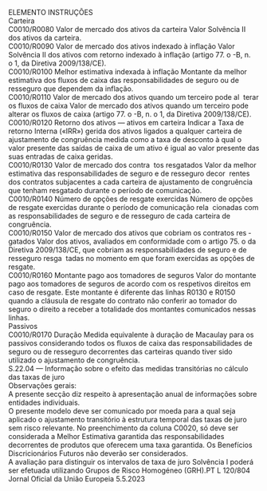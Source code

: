  
ELEMENTO  INSTRUÇÕES  
Carteira  
C0010/R0080  Valor de mercado dos ativos 
da carteira  Valor Solvência II dos ativos da carteira.  
C0010/R0090  Valor de mercado dos ativos 
indexado à inflação  Valor Solvência II dos ativos com retorno indexado à inflação (artigo 77.  o -B, n.  
o 1, da Diretiva 2009/138/CE).  
C0010/R0100  Melhor estimativa indexada à 
inflação  Montante da melhor estimativa dos fluxos de caixa das responsabilidades de 
seguro ou de resseguro que dependem da inflação.  
C0010/R0110  Valor de mercado dos ativos 
quando um terceiro pode al ­
terar os fluxos de caixa  Valor de mercado dos ativos quando um terceiro pode alterar os fluxos de caixa 
(artigo 77.  o -B, n.  o 1, da Diretiva 2009/138/CE).  
C0010/R0120  Retorno dos ativos — ativos 
em carteira  Indicar a Taxa de retorno Interna («IRR») gerida dos ativos ligados a qualquer 
carteira de ajustamento de congruência medida como a taxa de desconto à qual o 
valor presente das saídas de caixa de um ativo é igual ao valor presente das suas 
entradas de caixa geridas.  
C0010/R0130  Valor de mercado dos contra ­
tos resgatados  Valor da melhor estimativa das responsabilidades de seguro e de resseguro decor ­
rentes dos contratos subjacentes a cada carteira de ajustamento de congruência 
que tenham resgatado durante o período de comunicação.  
C0010/R0140  Número de opções de resgate 
exercidas  Número de opções de resgate exercidas durante o período de comunicação rela ­
cionadas com as responsabilidades de seguro e de resseguro de cada carteira de 
congruência.  
C0010/R0150  Valor de mercado dos ativos 
que cobriam os contratos res ­
gatados  Valor dos ativos, avaliados em conformidade com o artigo 75.  o da Diretiva 
2009/138/CE, que cobriam as responsabilidades de seguro e de resseguro resga ­
tadas no momento em que foram exercidas as opções de resgate.  
C0010/R0160  Montante pago aos tomadores 
de seguros  Valor do montante pago aos tomadores de seguros de acordo com os respetivos 
direitos em caso de resgate. 
Este montante é diferente das linhas R0130 e R0150 quando a cláusula de resgate 
do contrato não conferir ao tomador do seguro o direito a receber a totalidade 
dos montantes comunicados nessas linhas.  
Passivos  
C0010/R0170  Duração  Medida equivalente à duração de Macaulay para os passivos considerando todos os 
fluxos de caixa das responsabilidades de seguro ou de resseguro decorrentes das 
carteiras quando tiver sido utilizado o ajustamento de congruência.  
S.22.04 — Informação sobre o efeito das medidas transitórias no cálculo das taxas de juro  
Observações gerais:  
A presente secção diz respeito à apresentação anual de informações sobre entidades individuais.  
O presente modelo deve ser comunicado por moeda para a qual seja aplicado o ajustamento transitório à estrutura 
temporal das taxas de juro sem risco relevante. No preenchimento da coluna C0020, só deve ser considerada a Melhor 
Estimativa garantida das responsabilidades decorrentes de produtos que oferecem uma taxa garantida. Os Benefícios 
Discricionários Futuros não deverão ser considerados.  
A avaliação para distinguir os intervalos de taxa de juro Solvência I poderá ser efetuada utilizando Grupos de Risco 
Homogéneo (GRH).PT  L 120/804 Jornal Oficial da União Europeia 5.5.2023